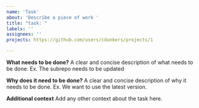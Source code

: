 ```yaml
---
name: 'Task'
about: 'Describe a piece of work '
title: "task: "
labels: ''
assignees: ''
projects: https://github.com/users/cdunkers/projects/1

---
```


**What needs to be done?**
A clear and concise description of what needs to be done. Ex. The subrepo needs to be updated

**Why does it need to be done?**
A clear and concise description of why it needs to be done. Ex. We want to use the latest version.

**Additional context**
Add any other context about the task here.
